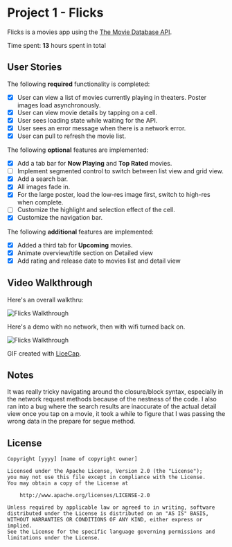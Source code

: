 # Project 1 - Flicks

Flicks is a movies app using the [The Movie Database API](http://docs.themoviedb.apiary.io/#).

Time spent: **13** hours spent in total

## User Stories

The following **required** functionality is completed:

- [x] User can view a list of movies currently playing in theaters. Poster images load asynchronously.
- [x] User can view movie details by tapping on a cell.
- [x] User sees loading state while waiting for the API.
- [x] User sees an error message when there is a network error.
- [x] User can pull to refresh the movie list.

The following **optional** features are implemented:

- [x] Add a tab bar for **Now Playing** and **Top Rated** movies.
- [ ] Implement segmented control to switch between list view and grid view.
- [x] Add a search bar.
- [x] All images fade in.
- [x] For the large poster, load the low-res image first, switch to high-res when complete.
- [ ] Customize the highlight and selection effect of the cell.
- [x] Customize the navigation bar.

The following **additional** features are implemented:

- [x] Added a third tab for **Upcoming** movies.
- [x] Animate overview/title section on Detailed view
- [x] Add rating and release date to movies list and detail view

## Video Walkthrough

Here's an overall walkthru:

<img src='http://imgur.com/YLzswkb.gif' title='Flicks Walkthrough' width='' alt='Flicks Walkthrough' />

Here's a demo with no network, then with wifi turned back on.

<img src='http://imgur.com/ZrJHeoA.gif' title='Flicks Walkthrough' width='' alt='Flicks Walkthrough' />

GIF created with [LiceCap](http://www.cockos.com/licecap/).

## Notes

It was really tricky navigating around the closure/block syntax, especially in the network request methods because of the nestness of the code. I also ran into a bug where the search results are inaccurate of the actual detail view once you tap on a movie, it took a while to figure that I was passing the wrong data in the prepare for segue method.

## License

    Copyright [yyyy] [name of copyright owner]

    Licensed under the Apache License, Version 2.0 (the "License");
    you may not use this file except in compliance with the License.
    You may obtain a copy of the License at

        http://www.apache.org/licenses/LICENSE-2.0

    Unless required by applicable law or agreed to in writing, software
    distributed under the License is distributed on an "AS IS" BASIS,
    WITHOUT WARRANTIES OR CONDITIONS OF ANY KIND, either express or implied.
    See the License for the specific language governing permissions and
    limitations under the License.

